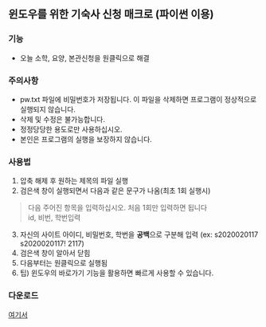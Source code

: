## 윈도우를 위한 기숙사 신청 매크로 (파이썬 이용)

### 기능
- 오늘 소학, 요양, 본관신청을 원클릭으로 해결

### 주의사항
- pw.txt 파일에 비밀번호가 저장됩니다. 이 파일을 삭제하면 프로그램이 정상적으로 실행되지 않습니다. 
- 삭제 및 수정은 불가능합니다.
- 정정당당한 용도로만 사용하십시오.
- 본인은 프로그램의 실행을 보장하지 않습니다.

### 사용법
1. 압축 해제 후 원하는 제목의 파일 실행
2. 검은색 창이 실행되면서 다음과 같은 문구가 나옴(최초 1회 실행시)

> 다음 주어진 항목을 입력하십시오. 처음 1회만 입력하면 됩니다 <br>
> id, 비번, 학번입력

3. 자신의 사이트 아이디, 비밀번호, 학번을 <b>공백</b>으로 구분해 입력 (ex: s2020020117 s2020020117! 2117)
4. 검은색 창이 알아서 닫힘
5. 다음부터는 원클릭으로 실행됨
6. 팁) 윈도우의 바로가기 기능을 활용하면 빠르게 사용할 수 있습니다.

### 다운로드
<a href="https://github.com/esctabcapslock/domi/releases">여기서</a>
